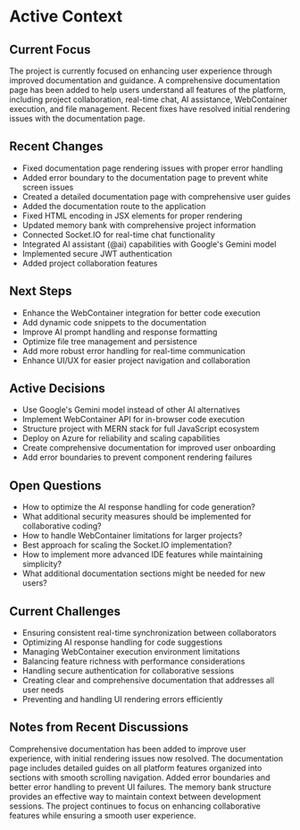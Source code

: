 # Active Context

## Current Focus
The project is currently focused on enhancing user experience through improved documentation and guidance. A comprehensive documentation page has been added to help users understand all features of the platform, including project collaboration, real-time chat, AI assistance, WebContainer execution, and file management. Recent fixes have resolved initial rendering issues with the documentation page.

## Recent Changes
- Fixed documentation page rendering issues with proper error handling
- Added error boundary to the documentation page to prevent white screen issues
- Created a detailed documentation page with comprehensive user guides
- Added the documentation route to the application
- Fixed HTML encoding in JSX elements for proper rendering
- Updated memory bank with comprehensive project information
- Connected Socket.IO for real-time chat functionality
- Integrated AI assistant (@ai) capabilities with Google's Gemini model
- Implemented secure JWT authentication
- Added project collaboration features

## Next Steps
- Enhance the WebContainer integration for better code execution
- Add dynamic code snippets to the documentation
- Improve AI prompt handling and response formatting
- Optimize file tree management and persistence
- Add more robust error handling for real-time communication
- Enhance UI/UX for easier project navigation and collaboration

## Active Decisions
- Use Google's Gemini model instead of other AI alternatives
- Implement WebContainer API for in-browser code execution
- Structure project with MERN stack for full JavaScript ecosystem
- Deploy on Azure for reliability and scaling capabilities
- Create comprehensive documentation for improved user onboarding
- Add error boundaries to prevent component rendering failures

## Open Questions
- How to optimize the AI response handling for code generation?
- What additional security measures should be implemented for collaborative coding?
- How to handle WebContainer limitations for larger projects?
- Best approach for scaling the Socket.IO implementation?
- How to implement more advanced IDE features while maintaining simplicity?
- What additional documentation sections might be needed for new users?

## Current Challenges
- Ensuring consistent real-time synchronization between collaborators
- Optimizing AI response handling for code suggestions
- Managing WebContainer execution environment limitations
- Balancing feature richness with performance considerations
- Handling secure authentication for collaborative sessions
- Creating clear and comprehensive documentation that addresses all user needs
- Preventing and handling UI rendering errors efficiently

## Notes from Recent Discussions
Comprehensive documentation has been added to improve user experience, with initial rendering issues now resolved. The documentation page includes detailed guides on all platform features organized into sections with smooth scrolling navigation. Added error boundaries and better error handling to prevent UI failures. The memory bank structure provides an effective way to maintain context between development sessions. The project continues to focus on enhancing collaborative features while ensuring a smooth user experience. 